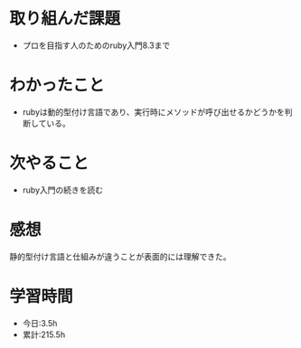 # 取り組んだ課題
- プロを目指す人のためのruby入門8.3まで

# わかったこと
- rubyは動的型付け言語であり、実行時にメソッドが呼び出せるかどうかを判断している。

# 次やること
- ruby入門の続きを読む

# 感想
静的型付け言語と仕組みが違うことが表面的には理解できた。

# 学習時間
- 今日:3.5h
- 累計:215.5h